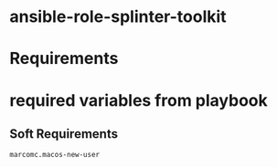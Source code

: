 # ansible-role-splinter-toolkit


# Requirements

# required variables from playbook

## Soft Requirements

    marcomc.macos-new-user
